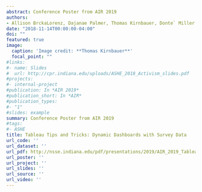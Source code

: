 ```yaml
---
abstract: Conference Poster from AIR 2019
authors:
- Allison BrckaLorenz, Dajanae Palmer, Thomas Kirnbauer, Donte` Miller
date: "2018-11-14T00:00:00-04:00"
doi: ""
featured: true
image:
  caption: 'Image credit: **Thomas Kirnbauer**'
  focal_point: ""
#links:
#- name: Slides
#  url: http://cpr.indiana.edu/uploads/ASHE_2018_Activism_slides.pdf
#projects:
#- internal-project
#publication: In *AIR 2019*
#publication_short: In *AIR*
#publication_types:
#- "1"
#slides: example
summary: Conference Poster from AIR 2019
#tags:
#- ASHE
title: Tableau Tips and Tricks: Dynamic Dashboards with Survey Data 
url_code: ''
url_dataset: ''
url_pdf: http://nsse.indiana.edu/pdf/presentations/2019/AIR_2019_Tableau_Poster.pdf
url_poster: ''
url_project: ''
url_slides: ''
url_source: ''
url_video: ''
---
```


